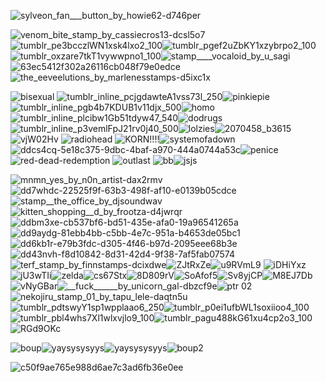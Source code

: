 ![sylveon_fan___button_by_howie62-d746per](https://github.com/Puufaz/boop/assets/138206114/fae39d25-48a0-4bca-8fc8-3d742d5e4197)

![venom_bite_stamp_by_cassiecros13-dcsl5o7](https://github.com/Puufaz/boop/assets/138206114/386aa2a2-f88a-4778-b08e-91d990d5348e)![tumblr_pe3bcczlWN1xsk4lxo2_100](https://github.com/Puufaz/boop/assets/138206114/93f3a5fd-406c-414d-be63-9106da09cbe0)![tumblr_pgef2uZbKY1xzybrpo2_100](https://github.com/Puufaz/boop/assets/138206114/7c39a9da-5e83-4815-bea8-bfb6c786122c)![tumblr_oxzare7tkT1vywwpno1_100](https://github.com/Puufaz/boop/assets/138206114/1d04db41-81a8-414b-ad1d-5e1b7655e445)![stamp____vocaloid_by_u_sagi](https://github.com/Puufaz/boop/assets/138206114/482185a8-6644-4d44-8a66-5ebb434d571a)![63ec5412f302a26116cb048f79e0edce](https://github.com/Puufaz/boop/assets/138206114/a307e1e1-8137-4bfa-8214-da9296e6387f)![the_eeveelutions_by_marlenesstamps-d5ixc1x](https://github.com/Puufaz/boop/assets/138206114/a59b31cf-3be9-46eb-bafd-6f417a83326a)

![bisexual](https://github.com/Puufaz/Puufaz/assets/138206114/2210fd63-7e3d-46aa-bdb2-4e0d99cc9131)
![tumblr_inline_pcjgdawteA1vss73l_250](https://github.com/Puufaz/boop/assets/138206114/a3e2ff21-ee55-4c2a-84dc-416f4a32e566)![pinkiepie](https://github.com/Puufaz/boop/assets/138206114/90091aac-c850-4f3b-a886-a2829daba0a6)![tumblr_inline_pgb4b7KDUB1v11djx_500](https://github.com/Puufaz/boop/assets/138206114/bb8e4019-9fa1-406a-95cc-b6ad6222c64b)![homo](https://github.com/Puufaz/boop/assets/138206114/5728fab2-dd7b-4fc3-826b-204314048197)![tumblr_inline_plcibw1Gb51tdyw47_540](https://github.com/Puufaz/Puufaz/assets/138206114/78b59b73-2926-4bab-97b0-78798c2f61e2)![dodrugs](https://github.com/Puufaz/boop/assets/138206114/02e8e698-8f96-442c-a390-8994eac3f7cf)![tumblr_inline_p3vemlFpJ21rv0j40_500](https://github.com/Puufaz/Puufaz/assets/138206114/2774a28c-e9fd-4741-8e08-31d2d9e3fac3)![lolzies](https://github.com/Puufaz/boop/assets/138206114/3dbacbd6-92f3-4bac-8408-e05147f01f8f)![2070458_b3615](https://github.com/Puufaz/boop/assets/138206114/13440c4b-4e0a-4e1f-856c-6f0e5aab69d7)![vjW02Hv](https://github.com/Puufaz/boop/assets/138206114/14241a34-2814-4d77-9ec4-c232faf650a3)
![radiohead](https://github.com/Puufaz/boop/assets/138206114/abc1b282-65b7-48b6-ac54-614961d839b4)
![KORN!!!!](https://github.com/Puufaz/boop/assets/138206114/37879875-b4ac-4a2c-b597-6895f485045f)![systemofadown](https://github.com/Puufaz/boop/assets/138206114/6bdb7e2d-38cd-44a5-8be4-ce6cfeaad1a3)![ddcs4cq-5e18c375-9dbc-4baf-a970-444a0744a53c](https://github.com/Puufaz/Puufaz/assets/138206114/f8d460b7-9fe2-4add-a0ae-d117ea0c70d8)![penice](https://github.com/Puufaz/Puufaz/assets/138206114/08857210-2676-49a5-aa9f-b9a91f88e77b)![red-dead-redemption](https://github.com/Puufaz/boop/assets/138206114/3b15357b-8df6-4365-ba5a-8230ba8526e6)
![outlast](https://github.com/Puufaz/boop/assets/138206114/8004210b-e992-46af-866a-37f51978d8a7)
![bb](https://github.com/Puufaz/boop/assets/138206114/f3fdcb9f-7001-4983-8c4d-3fdfe09792b8)![jsjs](https://github.com/Puufaz/boop/assets/138206114/4d62cbf9-48f5-4fce-8268-df0f7c7cf297)


![mnmn_yes_by_n0n_artist-dax2rmv](https://github.com/Puufaz/boop/assets/138206114/68a45a07-5871-4224-9f63-5d51d1f64051)![dd7whdc-22525f9f-63b3-498f-af10-e0139b05cdce](https://github.com/Puufaz/Puufaz/assets/138206114/b5e28c77-8b2b-44d0-bf7a-7b76ad4d1c4d)![stamp__the_office_by_djsoundwav](https://github.com/Puufaz/boop/assets/138206114/0987d452-6896-41de-b97b-a029c4c865cd)![kitten_shopping__d_by_frootza-d4jwrqr](https://github.com/Puufaz/boop/assets/138206114/64720f0c-be51-4030-bdeb-c9c6d849d2f6)![ddbm3xe-cb537bf6-bd51-435e-afa0-19a96541265a](https://github.com/Puufaz/boop/assets/138206114/6ee7fd99-2a08-49aa-bfbd-fa5aa17cb8ca)![dd9aydg-81ebb4bb-c5bb-4e7c-951a-b4653de05bc1](https://github.com/Puufaz/boop/assets/138206114/0a8a68e6-3ff5-4ccd-a2ab-82877614daed)![dd6kb1r-e79b3fdc-d305-4f46-b97d-2095eee68b3e](https://github.com/Puufaz/boop/assets/138206114/34864035-2456-462a-bd2d-8ad0ca62016e)![dd43nvh-f8d10842-8d31-42d4-9f38-7af5fab07574](https://github.com/Puufaz/boop/assets/138206114/95dbb602-f4a9-492e-bbbb-f38017ebcffa)![terf_stamp_by_finnstamps-dcixdwe](https://github.com/Puufaz/boop/assets/138206114/37643118-2432-4d9b-b947-2b7e03f83109)![ZJtRxZe](https://github.com/Puufaz/boop/assets/138206114/62b8c18f-501b-4f23-929c-b048c556be4d)![u9RVmL9](https://github.com/Puufaz/Puufaz/assets/138206114/532ba8d4-01c3-4acf-9329-ad8f6f5f9c76)
![iDHiYxz](https://github.com/Puufaz/boop/assets/138206114/37bf8d10-995f-4e83-bba8-eb5d05258ab3)![jU3wTIi](https://github.com/Puufaz/boop/assets/138206114/8e342c18-89e1-4491-b003-3aa7a4c8e5e7)![zelda](https://github.com/Puufaz/boop/assets/138206114/38e86c81-46c6-4dff-b2a1-2b3ac7b160fe)![cs67Stx](https://github.com/Puufaz/boop/assets/138206114/6d3389e5-a60f-4ae8-9204-dabfa255d6d6)![8D809rV](https://github.com/Puufaz/boop/assets/138206114/82c2262d-dfe0-465e-afb4-c5b818649d7e)![SoAfof5](https://github.com/Puufaz/boop/assets/138206114/67c2d1c5-0ae9-4d4c-8e2a-6d994f187bf6)![Sv8yjCP](https://github.com/Puufaz/boop/assets/138206114/257083a7-a39a-4e1e-a2fd-95b8316e39c9)![M8EJ7Db](https://github.com/Puufaz/boop/assets/138206114/588fa3f8-0a25-4afa-8f4e-c49e8e2ce023)![vNyGBar](https://github.com/Puufaz/boop/assets/138206114/30ffd1f3-3eb3-49f4-b88b-8f60e444c270)![__fuck______by_unicorn_gal-dbzcf9e](https://github.com/Puufaz/Puufaz/assets/138206114/ec9a873d-b155-4f7f-bba1-2ef9fae152bd)![ptr 02](https://github.com/Puufaz/Puufaz/assets/138206114/80e9f1bd-9f83-4c95-833f-f8e3e51fb07d)![nekojiru_stamp_01_by_tapu_lele-daqtn5u](https://github.com/Puufaz/Puufaz/assets/138206114/ed9a17b0-4415-475f-a9a8-3e555984b415)![tumblr_pdtswyY1sp1wpplaao6_250](https://github.com/Puufaz/Puufaz/assets/138206114/c61f632f-8831-4e6c-86f2-be29d1ac3b17)![tumblr_p0ei1ufbWL1soxiioo4_100](https://github.com/Puufaz/boop/assets/138206114/2d4063b7-9df4-4a32-a177-eb46b5cd09b6)![tumblr_pbl4whs7Xl1wlxvjlo9_100](https://github.com/Puufaz/boop/assets/138206114/efa4ecb2-8223-4c90-8e36-ebb7bb2e5d1e)![tumblr_pagu488kG61xu4cp2o3_100](https://github.com/Puufaz/Puufaz/assets/138206114/bb2c2be1-d886-4aa9-8f3e-249f20c1d161)![RGd9OKc](https://github.com/Puufaz/Puufaz/assets/138206114/7deb1e12-e866-4545-8f15-d3b7129711c2)




![boup](https://github.com/Puufaz/Puufaz/assets/138206114/312ba915-7c59-451c-8ef6-59e15b38c598)![yaysysysyys](https://github.com/Puufaz/Puufaz/assets/138206114/b1bc3250-37b6-4ec5-b1dd-445f33587e06)![yaysysysyys](https://github.com/Puufaz/Puufaz/assets/138206114/27cc479a-c542-4e81-bdd0-7c499b5f12ba)![boup2](https://github.com/Puufaz/Puufaz/assets/138206114/ad090939-ab5e-4059-ab78-b2a55051d5b1)





![c50f9ae765e988d6ae7c3ad6fb36e0ee](https://github.com/Puufaz/boop/assets/138206114/2d74b4cf-ba05-4c45-86c8-d98484bb6f5d)
